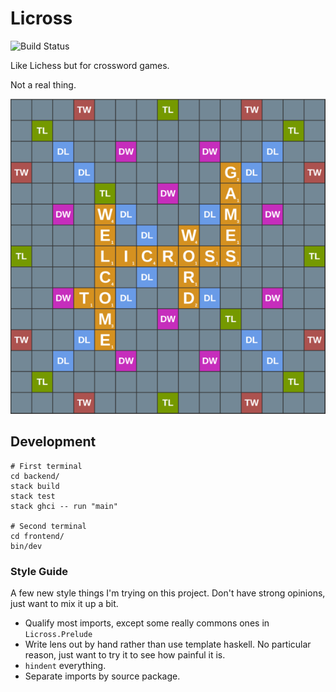 # Licross

![Build Status](https://travis-ci.com/xaviershay/licross.svg?branch=master)

Like Lichess but for crossword games.

Not a real thing.

![Title Screen](https://raw.githubusercontent.com/xaviershay/licross/master/doc/title-screen.png)

## Development

    # First terminal
    cd backend/
    stack build
    stack test
    stack ghci -- run "main"

    # Second terminal
    cd frontend/
    bin/dev

### Style Guide

A few new style things I'm trying on this project. Don't have strong opinions,
just want to mix it up a bit.

* Qualify most imports, except some really commons ones in `Licross.Prelude`
* Write lens out by hand rather than use template haskell. No particular
  reason, just want to try it to see how painful it is.
* `hindent` everything.
* Separate imports by source package.
